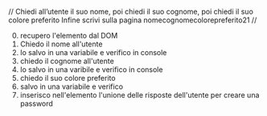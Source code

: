// Chiedi all’utente il suo nome,
poi chiedi il suo cognome,
poi chiedi il suo colore preferito
Infine scrivi sulla pagina nomecognomecolorepreferito21 //

0. recupero l'elemento dal DOM
1. Chiedo il nome all'utente
2. lo salvo in una variabile e verifico in console
3. chiedo il cognome all'utente
4. lo salvo in una varibile e verifico in console
5. chiedo il suo colore preferito
6. salvo in una variabile e verifico
7. inserisco nell'elemento l'unione delle risposte dell'utente per creare una password 